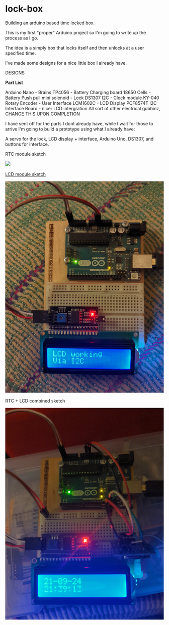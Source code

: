 # lock-box

Building an arduino based time locked box.

This is my first "proper" Arduino project so I'm going to write up the process as I go.

The idea is a simply box that locks itself and then unlocks at a user specified time.

I've made some designs for a nice little box I already have.

DESIGNS

**Part List**

Arduino Nano - Brains
TP4056 - Battery Charging board
18650 Cells - Battery
Push pull mini solenoid - Lock
DS1307 I2C - Clock module
KY-040 Rotary Encoder - User Interface
LCM1602C - LCD Display
PCF8574T I2C Interface Board - nicer LCD intergration
All sort of other electrical gubbinz, CHANGE THIS UPON COMPLETION

I have sent off for the parts I dont already have, while I wait for those to arrive I'm going to build a prototype using what I already have:

A servo for the lock, LCD display + interface, Arduino Uno, DS1307, and buttons for interface.

RTC module sketch

![](assets/20240921_215236_rtc.jpg)

[LCD module sketch](/lcd-i2c/lcd-i2c.ino)

![](assets/20240921_215255_lcd.jpg)

RTC + LCD combined sketch

![](assets/20240921_215306_rtc-lcd.jpg)